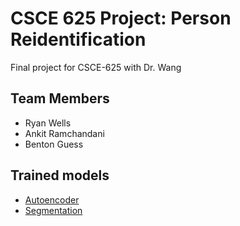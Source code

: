 # CSCE 625 Project: Person Reidentification
Final project for CSCE-625 with Dr. Wang

## Team Members
- Ryan Wells
- Ankit Ramchandani
- Benton Guess

## Trained models
- [Autoencoder](https://drive.google.com/open?id=1uiabGqF4G_FGbZZa2kAX7pkW23iJsjwc)
- [Segmentation](https://drive.google.com/open?id=1WWaFnycqDLttI6Qmf5VwqCVt4idJTFUf)
